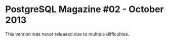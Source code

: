 PostgreSQL Magazine #02 - October 2013
=============================================================

This version was never released due to multiple difficulties.

 
